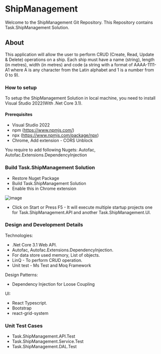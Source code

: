# ShipManagement
Welcome to the ShipManagement Git Repository. This Repository contains Task.ShipManagement Solution.

## About
This application will allow the user to perform CRUD (Create, Read, Update & Delete) operations on a ship.  Each ship must have a name (string), length (in metres), width (in metres) and code (a string with a format of AAAA-1111-A1 where A is any character from the Latin alphabet and 1 is a number from 0 to 9).

### How to setup
To setup the ShipManagement Solution in local machine, you need to install Visual Studio 2022(With .Net Core 3.1).
#### Prerequisites
* Visual Studio 2022
* npm (https://www.npmjs.com/)
* npx (https://www.npmjs.com/package/npx)
* Chrome, Add extension - CORS Unblock

You require to add following Nugets:
Autofac, Autofac.Extensions.DependencyInjection

### Build Task.ShipManagement Solution
* Restore Nuget Package
* Build Task.ShipManagement Solution
* Enable this in Chrome extension

![image](https://user-images.githubusercontent.com/4328579/145005513-ff819e8d-53d5-483c-a23e-f8bd36e128d7.png)

* Click on Start or Press F5 - It will execute multiple startup projects one for Task.ShipManagement.API and another Task.ShipManagement.UI.

### Design and Development Details
Technologies:
* .Net Core 3.1 Web API.
* Autofac, Autofac.Extensions.DependencyInjection.
* For data store used memory, List of objects.
* LinQ - To perform CRUD operation.
* Unit test - Ms Test and Moq Framework

Design Patterns:
* Dependency Injection for Loose Coupling

UI:
* React Typescript.
* Bootstrap
* react-grid-system

### Unit Test Cases
* Task.ShipManagement.API.Test
* Task.ShipManagement.Service.Test
* Task.ShipManagement.DAL.Test
